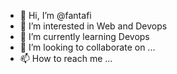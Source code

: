 - 👋 Hi, I’m @fantafi
- 👀 I’m interested in Web and Devops
- 🌱 I’m currently learning Devops
- 💞️ I’m looking to collaborate on ...
- 📫 How to reach me ...
